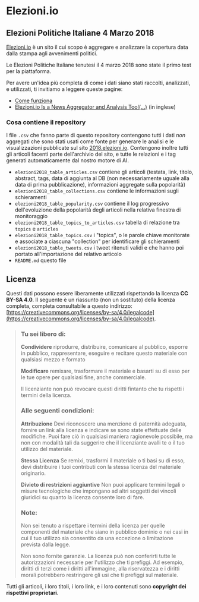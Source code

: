 # Elezioni.io

## Elezioni Politiche Italiane 4 Marzo 2018

[Elezioni.io](https://elezioni.io) è un sito il cui scopo è aggregare e analizzare la copertura data dalla stampa agli avvenimenti politici.

Le Elezioni Politiche Italiane tenutesi il 4 marzo 2018 sono state il primo test per la piattaforma.

Per avere un'idea più completa di come i dati siano stati raccolti, analizzati, e utilizzati, ti invitiamo a leggere queste pagine:

- [Come funziona](https://2018.elezioni.io/#/leggi/come-funziona)
- [Elezioni.io Is a News Aggregator and Analysis Tool(…)](https://medium.com/simone-lippolis/elezioni-io-is-a-news-aggregator-and-analysis-tool-about-the-italian-general-elections-held-on-e664001fec7a) (in inglese)

### Cosa contiene il repository

I file `.csv` che fanno parte di questo repository contengono tutti i dati *non* aggregati che sono stati usati come fonte per generare le analisi e le visualizzazioni pubblicate sul sito [2018.elezioni.io](https://2018.elezioni.io/). Contengono inoltre tutti gli articoli facenti parte dell'archivio del sito, e tutte le relazioni e i tag generati automaticamente dal nostro motore di AI.

- `elezioni2018_table_articles.csv` contiene gli articoli (testata, link, titolo, abstract, tags, data di aggiunta al DB (non necessariamente uguale alla data di prima pubblicazione), informazioni aggregate sulla popolarità)
- `elezioni2018_table_collections.csv` contiene le informazioni sugli schieramenti
- `elezioni2018_table_popularity.csv` contiene il log progressivo dell'evoluzione della popolarità degli articoli nella relativa finestra di monitoraggio
- `elezioni2018_table_topics_to_articles.csv` tabella di relazione tra `topics` e `articles`
- `elezioni2018_table_topics.csv` i "topics", o le parole chiave monitorate e associate a ciascuna "collection" per identificare gli schieramenti
- `elezioni2018_table_tweets.csv` i tweet ritenuti validi e che hanno poi portato all'importazione del relativo articolo
- `README.md` questo file

## Licenza

Questi dati possono essere liberamente utilizzati rispettando la licenza **CC BY-SA 4.0**. Il seguente è un riassunto (non un sostituto) della licenza completa, completa consultabile a questo indirizzo: [https://creativecommons.org/licenses/by-sa/4.0/legalcode](https://creativecommons.org/licenses/by-sa/4.0/legalcode). 

> ### Tu sei libero di:
> **Condividere** riprodurre, distribuire, comunicare al pubblico, esporre in pubblico, rappresentare, eseguire e recitare questo materiale con qualsiasi mezzo e formato
>
> **Modificare** remixare, trasformare il materiale e basarti su di esso per le tue opere
per qualsiasi fine, anche commerciale.
>
> Il licenziante non può revocare questi diritti fintanto che tu rispetti i termini della licenza.
> ### Alle seguenti condizioni:
> **Attribuzione** Devi riconoscere una menzione di paternità adeguata, fornire un link alla licenza e indicare se sono state effettuate delle modifiche. Puoi fare ciò in qualsiasi maniera ragionevole possibile, ma non con modalità tali da suggerire che il licenziante avalli te o il tuo utilizzo del materiale. 
>
> **Stessa Licenza** Se remixi, trasformi il materiale o ti basi su di esso, devi distribuire i tuoi contributi con la stessa licenza del materiale originario. 
>
> **Divieto di restrizioni aggiuntive** Non puoi applicare termini legali o misure tecnologiche che impongano ad altri soggetti dei vincoli giuridici su quanto la licenza consente loro di fare.
> ### Note:
> Non sei tenuto a rispettare i termini della licenza per quelle componenti del materiale che siano in pubblico dominio o nei casi in cui il tuo utilizzo sia consentito da una eccezione o limitazione prevista dalla legge.
>
> Non sono fornite garanzie. La licenza può non conferirti tutte le autorizzazioni necessarie per l'utilizzo che ti prefiggi. Ad esempio, diritti di terzi come i diritti all'immagine, alla riservatezza e i diritti morali potrebbero restringere gli usi che ti prefiggi sul materiale.

Tutti gli articoli, i loro titoli, i loro link, e i loro contenuti sono **copyright dei rispettivi proprietari**.